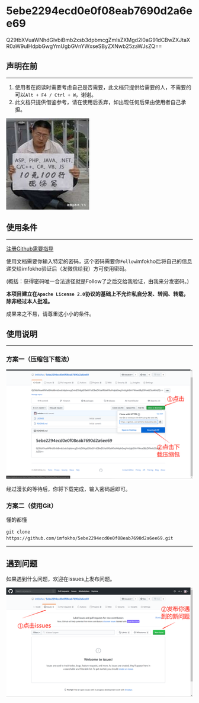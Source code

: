 # 5ebe2294ecd0e0f08eab7690d2a6ee69
Q29tbXVuaWNhdGlvbiBmb2xsb3dpbmcgZmlsZXMgd2l0aG91dCBwZXJtaXR0aW9uIHdpbGwgYmUgbGVnYWxseSByZXNwb25zaWJsZQ==

## 声明在前

---

1. 使用者在阅读时需要考虑自己是否需要，此文档只提供给需要的人，不需要的可以`Alt + F4 / Ctrl + W`，谢谢。
2. 此文档只提供借鉴参考，请在使用后丢弃，如出现任何后果由使用者自己承担。

![](a.jpg)





## 使用条件

---

[注册Github需要指导](https://imfokho.github.io/posts/signupgithubtutorial/)

使用文档需要你输入特定的密码，这个密码需要你`Follow`imfokho后将自己的信息递交给imfokho验证后（发微信给我）方可使用密码。

(概括：获得密码唯一合法途径就是Follow了之后交给我验证，由我来分发密码。)

**本项目建立在`Apache License 2.0`协议的基础上不允许私自分发、转阅、转载，除非经过本人批准。**

成果来之不易，请尊重这小小的条件。

## 使用说明

---

### 方案一（压缩包下载法）

![](1.png)

经过漫长的等待后，你将下载完成，输入密码后即可。

### 方案二（使用Git）

懂的都懂

`git clone https://github.com/imfokho/5ebe2294ecd0e0f08eab7690d2a6ee69.git`

---

## 遇到问题

如果遇到什么问题，欢迎在issues上发布问题。

![](2.png)





